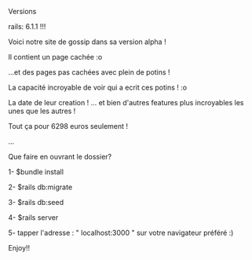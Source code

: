 

Versions

rails: 6.1.1 !!!

Voici notre site de gossip dans sa version alpha !

Il contient un page cachée :o

...et des pages pas cachées avec plein de potins ! 

La capacité incroyable de voir qui a ecrit ces potins ! :o

La date de leur creation ! ... et bien d'autres features plus incroyables les unes que les autres !

Tout ça pour 6298 euros seulement !

...



Que faire en ouvrant le dossier?



1- $bundle install 

2- $rails db:migrate 

3- $rails db:seed 

4- $rails server 

5- tapper l'adresse : " localhost:3000 " sur votre navigateur préféré :)




Enjoy!!

